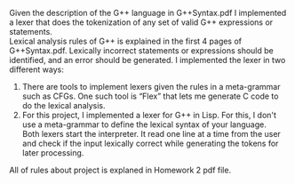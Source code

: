 Given the description of the G++ language in  G++Syntax.pdf
I implemented a lexer that does the tokenization of any set of valid G++ expressions or statements.  
Lexical analysis rules of G++ is explained in the first 4 pages of G++Syntax.pdf. 
Lexically incorrect statements or expressions should be identified, and an error should be generated. 
I implemented the lexer in two different ways: 
1. There are tools to implement lexers given the rules in a meta-grammar such as CFGs. One such tool is “Flex” that lets me generate C code to do the lexical analysis.  
2. For this project, I implemented a lexer for G++ in Lisp. For this, I don't  use a meta-grammar to define the lexical syntax of your language.  
Both lexers  start the interpreter. It read one line at a time from the user and check if the input lexically correct while generating the tokens for later processing.

All of rules about project is explaned in Homework 2 pdf file.

